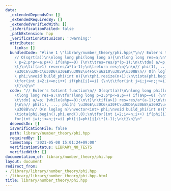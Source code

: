 ```yaml
---
data:
  _extendedDependsOn: []
  _extendedRequiredBy: []
  _extendedVerifiedWith: []
  _isVerificationFailed: false
  _pathExtension: hpp
  _verificationStatusIcon: ':warning:'
  attributes:
    links: []
  bundledCode: "#line 1 \"library/number_theory/phi.hpp\"\n// Euler's totient function\n\
    // O(sqrt(a))\n\nlong long phi(long long a){\n\tlong long res=a;\n\tfor(long long\
    \ p=2;p*p<=a;p++) if(a%p==0) {\n\t\tres=res/p*(p-1);\n\t\tdo{ a/=p; }while(a%p==0);\n\
    \t}\n\tif(a>1) res=res/a*(a-1);\n\treturn res;\n}\n\n// phi(1), ..., phi(n) \u306E\
    \u30C6\u30FC\u30D6\u30EB\u3092\u4F5C\u6210\u3059\u308B\n// O(n loglog n)\nvector<int>\
    \ phi;\nvoid build_phi(int n){\n\tphi.resize(n+1);\n\tiota(phi.begin(),phi.end(),0);\n\
    \tfor(int i=2;i<=n;i++) if(phi[i]==i) {\n\t\tfor(int j=i;j<=n;j+=i) phi[j]=phi[j]/i*(i-1);\n\
    \t}\n}\n"
  code: "// Euler's totient function\n// O(sqrt(a))\n\nlong long phi(long long a){\n\
    \tlong long res=a;\n\tfor(long long p=2;p*p<=a;p++) if(a%p==0) {\n\t\tres=res/p*(p-1);\n\
    \t\tdo{ a/=p; }while(a%p==0);\n\t}\n\tif(a>1) res=res/a*(a-1);\n\treturn res;\n\
    }\n\n// phi(1), ..., phi(n) \u306E\u30C6\u30FC\u30D6\u30EB\u3092\u4F5C\u6210\u3059\
    \u308B\n// O(n loglog n)\nvector<int> phi;\nvoid build_phi(int n){\n\tphi.resize(n+1);\n\
    \tiota(phi.begin(),phi.end(),0);\n\tfor(int i=2;i<=n;i++) if(phi[i]==i) {\n\t\t\
    for(int j=i;j<=n;j+=i) phi[j]=phi[j]/i*(i-1);\n\t}\n}\n"
  dependsOn: []
  isVerificationFile: false
  path: library/number_theory/phi.hpp
  requiredBy: []
  timestamp: '2021-05-08 15:01:24+09:00'
  verificationStatus: LIBRARY_NO_TESTS
  verifiedWith: []
documentation_of: library/number_theory/phi.hpp
layout: document
redirect_from:
- /library/library/number_theory/phi.hpp
- /library/library/number_theory/phi.hpp.html
title: library/number_theory/phi.hpp
---
```

